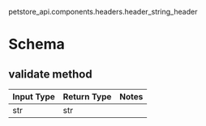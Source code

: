 petstore_api.components.headers.header_string_header
# Schema

## validate method
Input Type | Return Type | Notes
------------ | ------------- | -------------
str | str |
